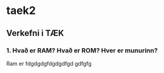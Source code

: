 # taek2
## Verkefni i TÆK
### 1. Hvað er RAM? Hvað er ROM? Hver er munurinn?
Ram er fdgdgdgfdgdgdfgd gdfgfg

